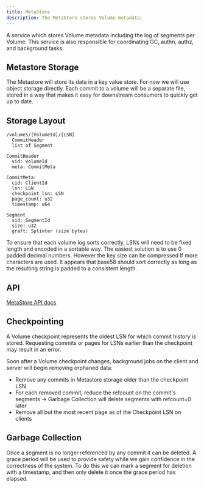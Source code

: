 ```yaml
---
title: MetaStore
description: The MetaStore stores Volume metadata.
---
```


A service which stores Volume metadata including the log of segments per Volume. This service is also responsible for coordinating GC, authn, authz, and background tasks.

## Metastore Storage

The Metastore will store its data in a key value store. For now we will use object storage directly. Each commit to a volume will be a separate file, stored in a way that makes it easy for downstream consumers to quickly get up to date.

## Storage Layout

```
/volumes/[VolumeId]/[LSN]
  CommitHeader
  list of Segment

CommitHeader
  vid: VolumeId
  meta: CommitMeta

CommitMeta:
  cid: ClientId
  lsn: LSN
  checkpoint_lsn: LSN
  page_count: u32
  timestamp: u64

Segment
  sid: SegmentId
  size: u32
  graft: Splinter (size bytes)
```

To ensure that each volume log sorts correctly, LSNs will need to be fixed length and encoded in a sortable way. The easiest solution is to use 0 padded decimal numbers. However the key size can be compressed if more characters are used. It appears that base58 should sort correctly as long as the resulting string is padded to a consistent length.

## API

[MetaStore API docs](/docs/backend/api/#metastore)

## Checkpointing

A Volume checkpoint represents the oldest LSN for which commit history is stored. Requesting commits or pages for LSNs earlier than the checkpoint may result in an error.

Soon after a Volume checkpoint changes, background jobs on the client and server will begin removing orphaned data:

- Remove any commits in Metastore storage older than the checkpoint LSN
- For each removed commit, reduce the refcount on the commit's segments
  -> Garbage Collection will delete segments with refcount=0 later
- Remove all but the most recent page as of the Checkpoint LSN on clients

## Garbage Collection

Once a segment is no longer referenced by any commit it can be deleted. A grace period will be used to provide safety while we gain confidence in the correctness of the system. To do this we can mark a segment for deletion with a timestamp, and then only delete it once the grace period has elapsed.
